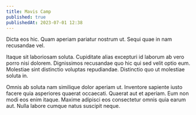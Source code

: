 ```yaml
---
title: Mavis Camp
published: true
publishedAt: 2023-07-01 12:38
---
```


Dicta eos hic. Quam aperiam pariatur nostrum ut. Sequi quae in nam recusandae vel.

Itaque sit laboriosam soluta. Cupiditate alias excepturi id laborum ab vero porro nisi dolorem. Dignissimos recusandae quo hic qui sed velit optio eum. Molestiae sint distinctio voluptas repudiandae. Distinctio quo ut molestiae soluta in.

Omnis ab soluta nam similique dolor aperiam ut. Inventore sapiente iusto facere quia asperiores quaerat occaecati. Quaerat aut et aperiam. Eum non modi eos enim itaque. Maxime adipisci eos consectetur omnis quia earum aut. Nulla labore cumque natus suscipit neque.